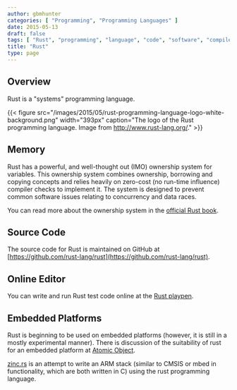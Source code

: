 ```yaml
---
author: gbmhunter
categories: [ "Programming", "Programming Languages" ]
date: 2015-05-13
draft: false
tags: [ "Rust", "programming", "language", "code", "software", "compiled" ]
title: "Rust"
type: page
---
```


## Overview

Rust is a "systems" programming language. 

{{< figure src="/images/2015/05/rust-programming-language-logo-white-background.png" width="393px" caption="The logo of the Rust programming language. Image from http://www.rust-lang.org/."  >}}

## Memory

Rust has a powerful, and well-thought out (IMO) ownership system for variables. This ownership system combines ownership, borrowing and copying concepts and relies heavily on zero-cost (no run-time influence) compiler checks to implement it. The system is designed to prevent common software issues relating to concurrency and data races.

You can read more about the ownership system in the [official Rust book](https://doc.rust-lang.org/book/ownership.html).

## Source Code

The source code for Rust is maintained on GitHub at [https://github.com/rust-lang/rust](https://github.com/rust-lang/rust).

## Online Editor

You can write and run Rust test code online at the [Rust playpen](https://play.rust-lang.org/).

## Embedded Platforms

Rust is beginning to be used on embedded platforms (however, it is still in a mostly experimental manner). There is discussion of the suitability of rust for an embedded platform at [Atomic Object](http://spin.atomicobject.com/2015/02/20/rust-language-c-embedded/).

[zinc.rs](http://zinc.rs/) is an attempt to write an ARM stack (similar to CMSIS or mbed in functionality, which are both written in C) using the rust programming language.
